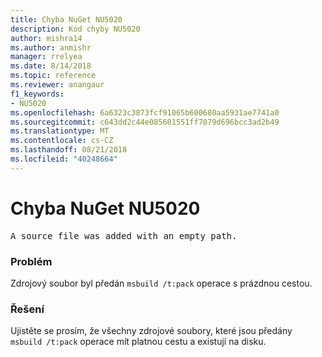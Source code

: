 ```yaml
---
title: Chyba NuGet NU5020
description: Kód chyby NU5020
author: mishra14
ms.author: anmishr
manager: rrelyea
ms.date: 8/14/2018
ms.topic: reference
ms.reviewer: anangaur
f1_keywords:
- NU5020
ms.openlocfilehash: 6a6323c3873fcf91065b600680aa5931ae7741a0
ms.sourcegitcommit: c643dd2c44e085601551ff7079d696bcc3ad2b49
ms.translationtype: MT
ms.contentlocale: cs-CZ
ms.lasthandoff: 08/21/2018
ms.locfileid: "40248664"
---
```

# <a name="nuget-error-nu5020"></a>Chyba NuGet NU5020
<pre>A source file was added with an empty path.</pre>

### <a name="issue"></a>Problém

Zdrojový soubor byl předán `msbuild /t:pack` operace s prázdnou cestou.


### <a name="solution"></a>Řešení

Ujistěte se prosím, že všechny zdrojové soubory, které jsou předány `msbuild /t:pack` operace mít platnou cestu a existují na disku.

